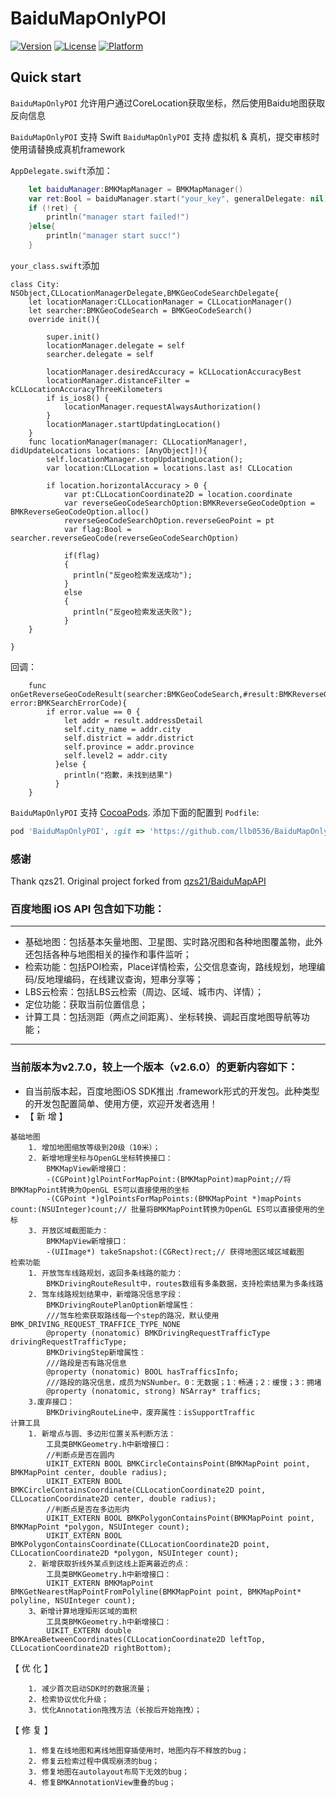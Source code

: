 # BaiduMapOnlyPOI
[![Version](https://img.shields.io/cocoapods/v/BaiduMapOnlyPOI.svg?style=flat)](http://cocoadocs.org/docsets/BaiduMapOnlyPOI)
[![License](https://img.shields.io/cocoapods/l/BaiduMapOnlyPOI.svg?style=flat)](http://cocoadocs.org/docsets/BaiduMapOnlyPOI)
[![Platform](https://img.shields.io/cocoapods/p/BaiduMapOnlyPOI.svg?style=flat)](http://cocoadocs.org/docsets/BaiduMapOnlyPOI)

## Quick start
`BaiduMapOnlyPOI` 允许用户通过CoreLocation获取坐标，然后使用Baidu地图获取反向信息

`BaiduMapOnlyPOI` 支持 Swift
`BaiduMapOnlyPOI` 支持 虚拟机 & 真机，提交审核时使用请替换成真机framework

`AppDelegate.swift`添加：
```swift
    let baiduManager:BMKMapManager = BMKMapManager()
    var ret:Bool = baiduManager.start("your_key", generalDelegate: nil)
    if (!ret) {
        println("manager start failed!")
    }else{
        println("manager start succ!")
    }    
```
`your_class.swift`添加
```
class City: NSObject,CLLocationManagerDelegate,BMKGeoCodeSearchDelegate{
    let locationManager:CLLocationManager = CLLocationManager()
    let searcher:BMKGeoCodeSearch = BMKGeoCodeSearch()
    override init(){

        super.init()
        locationManager.delegate = self
        searcher.delegate = self

        locationManager.desiredAccuracy = kCLLocationAccuracyBest
        locationManager.distanceFilter = kCLLocationAccuracyThreeKilometers
        if is_ios8() {
            locationManager.requestAlwaysAuthorization()
        }
        locationManager.startUpdatingLocation()
    }
    func locationManager(manager: CLLocationManager!, didUpdateLocations locations: [AnyObject]!){
        self.locationManager.stopUpdatingLocation();
        var location:CLLocation = locations.last as! CLLocation

        if location.horizontalAccuracy > 0 {
            var pt:CLLocationCoordinate2D = location.coordinate
            var reverseGeoCodeSearchOption:BMKReverseGeoCodeOption = BMKReverseGeoCodeOption.alloc()
            reverseGeoCodeSearchOption.reverseGeoPoint = pt
            var flag:Bool = searcher.reverseGeoCode(reverseGeoCodeSearchOption)

            if(flag)
            {
              println("反geo检索发送成功");
            }
            else
            {
              println("反geo检索发送失败");
            }
    }

}

```

回调：
```
    func onGetReverseGeoCodeResult(searcher:BMKGeoCodeSearch,#result:BMKReverseGeoCodeResult,errorCode error:BMKSearchErrorCode){
        if error.value == 0 {
            let addr = result.addressDetail
            self.city_name = addr.city
            self.district = addr.district
            self.province = addr.province
            self.level2 = addr.city
          }else {
            println("抱歉，未找到结果")
          }
    }
```


`BaiduMapOnlyPOI` 支持 [CocoaPods](http://cocoapods.org).  添加下面的配置到 `Podfile`:

```ruby
pod 'BaiduMapOnlyPOI', :git => 'https://github.com/llb0536/BaiduMapOnlyPOI', :tag => '2.7.0
```

### 感谢
Thank qzs21. Original project forked from [qzs21/BaiduMapAPI](https://github.com/qzs21/BaiduMapAPI)


### 百度地图 iOS API 包含如下功能：
-------------------
* 基础地图：包括基本矢量地图、卫星图、实时路况图和各种地图覆盖物，此外还包括各种与地图相关的操作和事件监听；
* 检索功能：包括POI检索，Place详情检索，公交信息查询，路线规划，地理编码/反地理编码，在线建议查询，短串分享等；
* LBS云检索：包括LBS云检索（周边、区域、城市内、详情）；
* 定位功能：获取当前位置信息；
* 计算工具：包括测距（两点之间距离）、坐标转换、调起百度地图导航等功能；


--------------------------------------------------------------------------------------

### 当前版本为v2.7.0，较上一个版本（v2.6.0）的更新内容如下：


* 自当前版本起，百度地图iOS SDK推出 .framework形式的开发包。此种类型的开发包配置简单、使用方便，欢迎开发者选用！
* 【 新 增 】
```
基础地图
    1. 增加地图缩放等级到20级（10米）；
    2. 新增地理坐标与OpenGL坐标转换接口：
        BMKMapView新增接口：
        -(CGPoint)glPointForMapPoint:(BMKMapPoint)mapPoint;//将BMKMapPoint转换为OpenGL ES可以直接使用的坐标
        -(CGPoint *)glPointsForMapPoints:(BMKMapPoint *)mapPoints count:(NSUInteger)count;// 批量将BMKMapPoint转换为OpenGL ES可以直接使用的坐标
    3. 开放区域截图能力：
        BMKMapView新增接口：
        -(UIImage*) takeSnapshot:(CGRect)rect;// 获得地图区域区域截图
检索功能
    1. 开放驾车线路规划，返回多条线路的能力：
        BMKDrivingRouteResult中，routes数组有多条数据，支持检索结果为多条线路
    2. 驾车线路规划结果中，新增路况信息字段：
        BMKDrivingRoutePlanOption新增属性：
        ///驾车检索获取路线每一个step的路况，默认使用BMK_DRIVING_REQUEST_TRAFFICE_TYPE_NONE
        @property (nonatomic) BMKDrivingRequestTrafficType drivingRequestTrafficType;
        BMKDrivingStep新增属性：
        ///路段是否有路况信息
        @property (nonatomic) BOOL hasTrafficsInfo;
        ///路段的路况信息，成员为NSNumber。0：无数据；1：畅通；2：缓慢；3：拥堵
        @property (nonatomic, strong) NSArray* traffics;
    3.废弃接口：
        BMKDrivingRouteLine中，废弃属性：isSupportTraffic
计算工具
    1. 新增点与圆、多边形位置关系判断方法：
        工具类BMKGeometry.h中新增接口：
        //判断点是否在圆内
        UIKIT_EXTERN BOOL BMKCircleContainsPoint(BMKMapPoint point, BMKMapPoint center, double radius);
        UIKIT_EXTERN BOOL BMKCircleContainsCoordinate(CLLocationCoordinate2D point, CLLocationCoordinate2D center, double radius);
        //判断点是否在多边形内
        UIKIT_EXTERN BOOL BMKPolygonContainsPoint(BMKMapPoint point, BMKMapPoint *polygon, NSUInteger count);
        UIKIT_EXTERN BOOL BMKPolygonContainsCoordinate(CLLocationCoordinate2D point, CLLocationCoordinate2D *polygon, NSUInteger count);
    2. 新增获取折线外某点到这线上距离最近的点：
        工具类BMKGeometry.h中新增接口：
        UIKIT_EXTERN BMKMapPoint BMKGetNearestMapPointFromPolyline(BMKMapPoint point, BMKMapPoint* polyline, NSUInteger count);
    3、新增计算地理矩形区域的面积
        工具类BMKGeometry.h中新增接口：
        UIKIT_EXTERN double BMKAreaBetweenCoordinates(CLLocationCoordinate2D leftTop, CLLocationCoordinate2D rightBottom);
```
【 优 化 】
```
    1. 减少首次启动SDK时的数据流量；
    2. 检索协议优化升级；
    3. 优化Annotation拖拽方法（长按后开始拖拽）；
```
【 修 复 】
```
    1. 修复在线地图和离线地图穿插使用时，地图内存不释放的bug；
    2. 修复云检索过程中偶现崩溃的bug；
    3. 修复地图在autolayout布局下无效的bug；
    4. 修复BMKAnnotationView重叠的bug；
```
